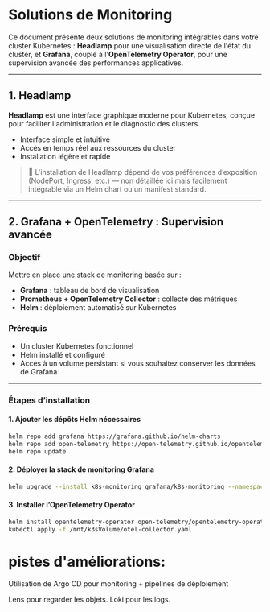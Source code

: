 # Solutions de Monitoring

Ce document présente deux solutions de monitoring intégrables dans votre cluster Kubernetes : **Headlamp** pour une visualisation directe de l'état du cluster, et **Grafana**, couplé à l'**OpenTelemetry Operator**, pour une supervision avancée des performances applicatives.

---

## 1. Headlamp

**Headlamp** est une interface graphique moderne pour Kubernetes, conçue pour faciliter l'administration et le diagnostic des clusters.

- Interface simple et intuitive
- Accès en temps réel aux ressources du cluster
- Installation légère et rapide

> 📌 L'installation de Headlamp dépend de vos préférences d’exposition (NodePort, Ingress, etc.) — non détaillée ici mais facilement intégrable via un Helm chart ou un manifest standard.

---

## 2. Grafana + OpenTelemetry : Supervision avancée

### Objectif

Mettre en place une stack de monitoring basée sur :
- **Grafana** : tableau de bord de visualisation
- **Prometheus + OpenTelemetry Collector** : collecte des métriques
- **Helm** : déploiement automatisé sur Kubernetes

### Prérequis

- Un cluster Kubernetes fonctionnel
- Helm installé et configuré
- Accès à un volume persistant si vous souhaitez conserver les données de Grafana

---

### Étapes d’installation

#### 1. Ajouter les dépôts Helm nécessaires
```bash
helm repo add grafana https://grafana.github.io/helm-charts
helm repo add open-telemetry https://open-telemetry.github.io/opentelemetry-helm-charts
helm repo update
```

#### 2. Déployer la stack de monitoring Grafana
```bash
helm upgrade --install k8s-monitoring grafana/k8s-monitoring --namespace monitoring --create-namespace -f ~/mnt/k3sVolume/values.yaml
```

#### 3. Installer l’OpenTelemetry Operator
```bash
helm install opentelemetry-operator open-telemetry/opentelemetry-operator --namespace monitoring --create-namespace --set manager.collectorImage.repository=ghcr.io/open-telemetry/opentelemetry-collector-contrib --set manager.collectorImage.tag=latest
kubectl apply -f /mnt/k3sVolume/otel-collector.yaml
```


# pistes d'améliorations:
Utilisation de Argo CD pour monitoring + pipelines de déploiement

Lens pour regarder les objets.
Loki pour les logs.